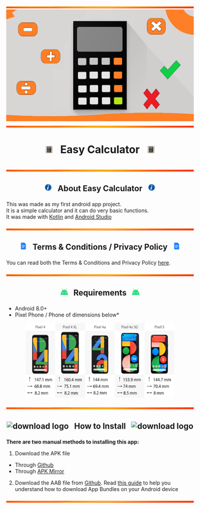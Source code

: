<img src="https://github.com/Lin8x/EasyCalculator/blob/main/images/orangebackground.jpg" width="100%" height="5">

<img src="https://github.com/Lin8x/EasyCalculator/blob/main/images/easycalculatorbanner.png" width="100%" height="300">

<img src="https://github.com/Lin8x/EasyCalculator/blob/main/images/orangebackground.jpg" width="100%" height="5">

# <p align="center"> <img src="https://github.com/Lin8x/EasyCalculator/blob/main/images/easycalculatorlogo.png" alt="logo" width="20" height="20"> &nbsp; Easy Calculator &nbsp; <img src="https://github.com/Lin8x/EasyCalculator/blob/main/images/easycalculatorlogo.png" alt="logo" width="20" height="20"> </p>

<img src="https://github.com/Lin8x/EasyCalculator/blob/main/images/orangebackground.jpg" width="100%" height="5">

## <p align="center"> <img src="https://github.com/Lin8x/EasyCalculator/blob/main/images/informationlogo.png" alt="info" width="20" height="20"> &nbsp; About Easy Calculator &nbsp; <img src="https://github.com/Lin8x/EasyCalculator/blob/main/images/informationlogo.png" alt="info" width="20" height="20"> </p>

This was made as my first android app project.<br> 
It is a simple calculator and it can do very basic functions.<br>
It was made with [Kotlin](https://kotlinlang.org/) and [Android Studio](https://developer.android.com/studio/)<br>

<img src="https://github.com/Lin8x/EasyCalculator/blob/main/images/orangebackground.jpg" width="100%" height="5">

## <p align="center"> <img src="https://github.com/Lin8x/EasyCalculator/blob/main/images/docslogo.png" alt="logo" width="20" height="20"> &nbsp; Terms & Conditions / Privacy Policy &nbsp; <img src="https://github.com/Lin8x/EasyCalculator/blob/main/images/docslogo.png" alt="logo" width="20" height="20"> </p>

You can read both the Terms & Conditions and Privacy Policy [here](https://docs.google.com/document/d/11D7HiIAJXNhfHMmIHwLhFboaD8rDx3lH35BqUKnZmLU/edit?usp=sharing).

<img src="https://github.com/Lin8x/EasyCalculator/blob/main/images/orangebackground.jpg" width="100%" height="5">

## <p align="center"> <img src="https://github.com/Lin8x/EasyCalculator/blob/main/images/androidheadlogo.png" alt="requirements" width="20" height="20"> &nbsp; Requirements &nbsp; <img src="https://github.com/Lin8x/EasyCalculator/blob/main/images/androidheadlogo.png" alt="requirements" width="20" height="20"> </p>

- Android 8.0+
- Pixel Phone / Phone of dimensions below*

<p align="center"> <img src="https://github.com/Lin8x/EasyCalculator/blob/main/images/pixeldimensions.png" width="400" height="200" alt="pixeldimensions"> </p>

<img src="https://github.com/Lin8x/EasyCalculator/blob/main/images/orangebackground.jpg" width="100%" height="5">

## <p align="center"> ![download logo](https://raw.githubusercontent.com/asian-code/artem-mail/master/images/howtoinstallimage.png) &nbsp; How to Install &nbsp; ![download logo](https://raw.githubusercontent.com/asian-code/artem-mail/master/images/howtoinstallimage.png) </p>

**There are two manual methods to installing this app:**

1. Download the APK file
- Through [Github]()
- Through [APK Mirror]()

2. Download the AAB file from [Github]().
Read [this guide](https://beebom.com/how-install-android-app-bundles/) to help you understand how to download App Bundles on your Android device

<img src="https://github.com/Lin8x/EasyCalculator/blob/main/images/orangebackground.jpg" width="100%" height="5">
